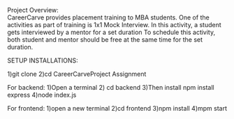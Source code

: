Project Overview:  
CareerCarve provides placement training to MBA students. One of the activities as part of training is 1x1 Mock Interview. In this activity, a student gets interviewed by a mentor for a set duration To schedule this activity, both student and mentor should be free at the same time for the set duration. 


SETUP INSTALLATIONS:

1)git clone <repository-url>
2)cd CareerCarveProject Assignment


For backend:
1)Open a terminal
2) cd backend
3)Then install npm install express
4)node index.js

For frontend:
1)open a new terminal
2)cd frontend
3)npm install
4)mpm start
